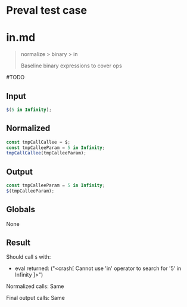 # Preval test case

# in.md

> normalize > binary > in
>
> Baseline binary expressions to cover ops

#TODO

## Input

`````js filename=intro
$(5 in Infinity);
`````

## Normalized

`````js filename=intro
const tmpCallCallee = $;
const tmpCalleeParam = 5 in Infinity;
tmpCallCallee(tmpCalleeParam);
`````

## Output

`````js filename=intro
const tmpCalleeParam = 5 in Infinity;
$(tmpCalleeParam);
`````

## Globals

None

## Result

Should call `$` with:
 - eval returned: ("<crash[ Cannot use 'in' operator to search for '5' in Infinity ]>")

Normalized calls: Same

Final output calls: Same
